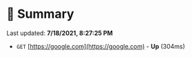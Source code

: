 # 📖 Summary
Last updated: **7/18/2021, 8:27:25 PM**

- `GET` [https://google.com](https://google.com) - **Up** (304ms)

